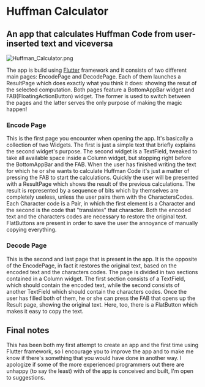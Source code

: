 
# Huffman Calculator

## An app that calculates Huffman Code from user-inserted text and viceversa

![Huffman_Calculator.png](attachment:Huffman_Calculator.png)

The app is build using [Flutter](https://flutter.dev/) framework and it consists of two different main pages: EncodePage and DecodePage. Each of them launches a ResultPage which does exactly what you think it does: showing the resut of the selected computation. Both pages feature a BottomAppBar widget and FAB(FloatingActionButton) widget. The former is used to switch between the pages and the latter serves the only purpose of making the magic happen!

### Encode Page

This is the first page you encounter when opening the app. It's basically a collection of two Widgets. The first is just a simple text that briefly explains the second widget's purpose. The second widget is a TextField, tweaked to take all available space inside a Column widget, but stopping right before the BottomAppBar and the FAB.
When the user has finished writing the text for which he or she wants to calculate Huffman Code it's just a matter of pressing the FAB to start the calculations. Quickly the user will be presented with a ResultPage which shows the result of the previous calculations. The result is represented by a sequence of bits which by themselves are completely useless, unless the user pairs them with the CharactersCodes. Each Character code is a Pair, in which the first element is a Character and the second is the code that "translates" that character. Both the encoded text and the characters codes are necessary to restore the original text. FlatButtons are present in order to save the user the annoyance of manually copying everything.

### Decode Page

This is the second and last page that is present in the app. It is the opposite of the EncodePage, in fact it restores the original text, based on the encoded text and the characters codes. The page is divided in two sections contained in a Column widget. The first section consists of a TextField, which should contain the encoded text, while the second consists of another TextField which should contain the characters codes. Once the user has filled both of them, he or she can press the FAB that opens up the Result page, showing the original text. Here, too, there is a FlatButton which makes it easy to copy the text.

## Final notes

This has been both my first attempt to create an app and the first time using Flutter framework, so I encourage you to improve the app and to make me know if there's something that you would have done in another way. I apologize if some of the more experienced programmers out there are unhappy (to say the least) with of the app is conceived and built, I'm open to suggestions.
